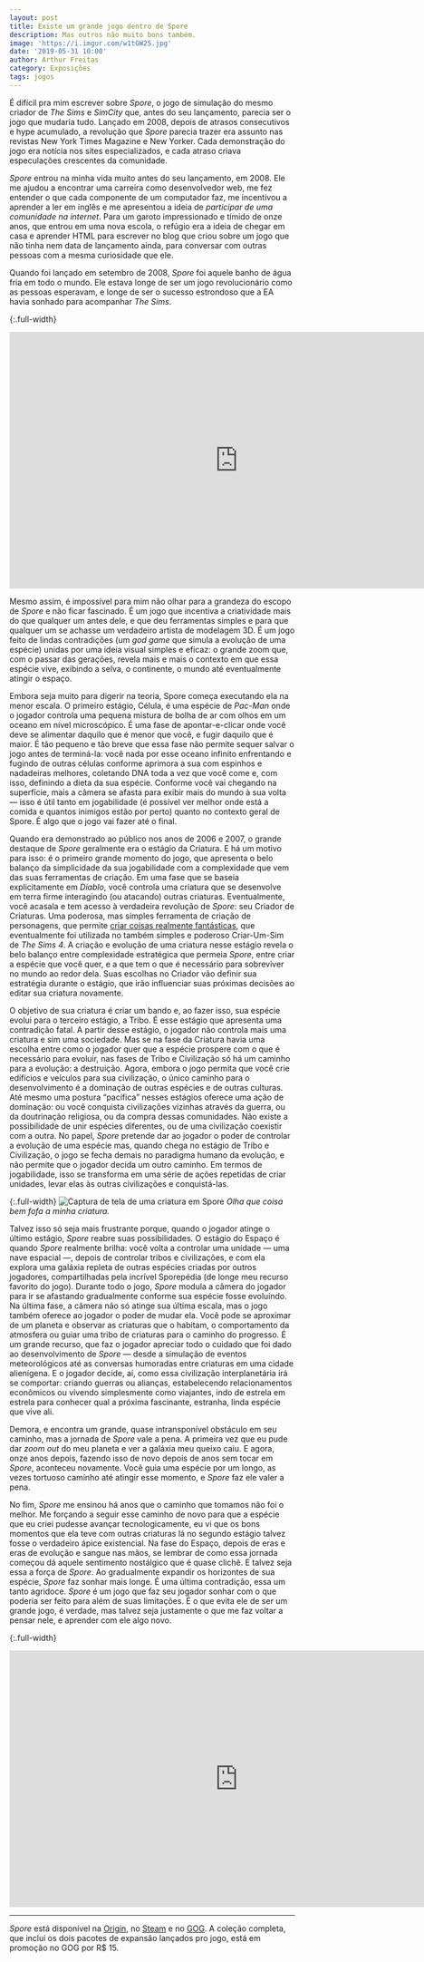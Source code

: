 ```yaml
---
layout: post
title: Existe um grande jogo dentro de Spore
description: Mas outros não muito bons também.
image: 'https://i.imgur.com/w1tGW25.jpg'
date: '2019-05-31 10:00'
author: Arthur Freitas
category: Exposições
tags: jogos
---
```


É difícil pra mim escrever sobre _Spore_, o jogo de simulação do mesmo criador de _The Sims_ e _SimCity_ que, antes do seu lançamento, parecia ser o jogo que mudaria tudo. Lançado em 2008, depois de atrasos consecutivos e hype acumulado, a revolução que _Spore_ parecia trazer era assunto nas revistas New York Times Magazine e New Yorker. Cada demonstração do jogo era notícia nos sites especializados, e cada atraso criava especulações crescentes da comunidade.

_Spore_ entrou na minha vida muito antes do seu lançamento, em 2008. Ele me ajudou a encontrar uma carreira como desenvolvedor web, me fez entender o que cada componente de um computador faz, me incentivou a aprender a ler em inglês e me apresentou a ideia de _participar de uma comunidade na internet_. Para um garoto impressionado e tímido de onze anos, que entrou em uma nova escola, o refúgio era a ideia de chegar em casa e aprender HTML para escrever no blog que criou sobre um jogo que não tinha nem data de lançamento ainda, para conversar com outras pessoas com a mesma curiosidade que ele.

Quando foi lançado em setembro de 2008, _Spore_ foi aquele banho de água fria em todo o mundo. Ele estava longe de ser um jogo revolucionário como as pessoas esperavam, e longe de ser o sucesso estrondoso que a EA havia sonhado para acompanhar _The Sims_.

{:.full-width}
<iframe width="806" height="453" src="https://www.youtube.com/embed/WGJOlq6-upY" frameborder="0" allow="accelerometer; autoplay; encrypted-media; gyroscope; picture-in-picture" allowfullscreen></iframe>

Mesmo assim, é impossível para mim não olhar para a grandeza do escopo de _Spore_ e não ficar fascinado. É um jogo que incentiva a criatividade mais do que qualquer um antes dele, e que deu ferramentas simples e para que qualquer um se achasse um verdadeiro artista de modelagem 3D. É um jogo feito de lindas contradições (um _god game_ que simula a evolução de uma espécie) unidas por uma ideia visual simples e eficaz: o grande zoom que, com o passar das gerações, revela mais e mais o contexto em que essa espécie vive, exibindo a selva, o continente, o mundo até eventualmente atingir o espaço.

Embora seja muito para digerir na teoria, Spore começa executando ela na menor escala. O primeiro estágio, Célula, é uma espécie de _Pac-Man_ onde o jogador controla uma pequena mistura de bolha de ar com olhos em um oceano em nível microscópico. É uma fase de apontar-e-clicar onde você deve se alimentar daquilo que é menor que você, e fugir daquilo que é maior. É tão pequeno e tão breve que essa fase não permite sequer salvar o jogo antes de terminá-la: você nada por esse oceano infinito enfrentando e fugindo de outras células conforme aprimora a sua com espinhos e nadadeiras melhores, coletando DNA toda a vez que você come e, com isso, definindo a dieta da sua espécie. Conforme você vai chegando na superfície, mais a câmera se afasta para exibir mais do mundo à sua volta — isso é útil tanto em jogabilidade (é possível ver melhor onde está a comida e quantos inimigos estão por perto) quanto no contexto geral de Spore. É algo que o jogo vai fazer até o final.

Quando era demonstrado ao público nos anos de 2006 e 2007, o grande destaque de _Spore_ geralmente era o estágio da Criatura. E há um motivo para isso: é o primeiro grande momento do jogo, que apresenta o belo balanço da simplicidade da sua jogabilidade com a complexidade que vem das suas ferramentas de criação. Em uma fase que se baseia explicitamente em _Diablo_, você controla uma criatura que se desenvolve em terra firme interagindo (ou atacando) outras criaturas. Eventualmente, você acasala e tem acesso à verdadeira revolução de _Spore_: seu Criador de Criaturas. Uma poderosa, mas simples ferramenta de criação de personagens, que permite [criar coisas realmente fantásticas](https://www.youtube.com/watch?v=vausCxrPEFA), que eventualmente foi utilizada no também simples e poderoso Criar-Um-Sim de _The Sims 4_. A criação e evolução de uma criatura nesse estágio revela o belo balanço entre complexidade estratégica que permeia _Spore_, entre criar a espécie que você quer, e a que tem o que é necessário para sobreviver no mundo ao redor dela. Suas escolhas no Criador vão definir sua estratégia durante o estágio, que irão influenciar suas próximas decisões ao editar sua criatura novamente.

O objetivo de sua criatura é criar um bando e, ao fazer isso, sua espécie evolui para o terceiro estágio, a Tribo. É esse estágio que apresenta uma contradição fatal. A partir desse estágio, o jogador não controla mais uma criatura e sim uma sociedade. Mas se na fase da Criatura havia uma escolha entre como o jogador quer que a espécie prospere com o que é necessário para evoluir, nas fases de Tribo e Civilização só há um caminho para a evolução: a destruição. Agora, embora o jogo permita que você crie edifícios e veículos para sua civilização, o único caminho para o desenvolvimento é a dominação de outras espécies e de outras culturas. Até mesmo uma postura “pacífica” nesses estágios oferece uma ação de dominação: ou você conquista civilizações vizinhas através da guerra, ou da doutrinação religiosa, ou da compra dessas comunidades. Não existe a possibilidade de unir espécies diferentes, ou de uma civilização coexistir com a outra. No papel, _Spore_ pretende dar ao jogador o poder de controlar a evolução de uma espécie mas, quando chega no estágio de Tribo e Civilização, o jogo se fecha demais no paradigma humano da evolução, e não permite que o jogador decida um outro caminho. Em termos de jogabilidade, isso se transforma em uma série de ações repetidas de criar unidades, levar elas às outras civilizações e conquistá-las.

{:.full-width}
![Captura de tela de uma criatura em Spore](https://i.imgur.com/gbGLJXP.jpg)
_Olha que coisa bem fofa a minha criatura._

Talvez isso só seja mais frustrante porque, quando o jogador atinge o último estágio, _Spore_ reabre suas possibilidades. O estágio do Espaço é quando _Spore_ realmente brilha: você volta a controlar uma unidade — uma nave espacial —, depois de controlar tribos e civilizações, e com ela explora uma galáxia repleta de outras espécies criadas por outros jogadores, compartilhadas pela incrível Sporepédia (de longe meu recurso favorito do jogo). Durante todo o jogo, _Spore_ modula a câmera do jogador para ir se afastando gradualmente conforme sua espécie fosse evoluindo. Na última fase, a câmera não só atinge sua última escala, mas o jogo também oferece ao jogador o poder de mudar ela. Você pode se aproximar de um planeta e observar as criaturas que o habitam, o comportamento da atmosfera ou guiar uma tribo de criaturas para o caminho do progresso. É um grande recurso, que faz o jogador apreciar todo o cuidado que foi dado ao desenvolvimento de _Spore_ — desde a simulação de eventos meteorológicos até as conversas humoradas entre criaturas em uma cidade alienígena. E o jogador decide, aí, como essa civilização interplanetária irá se comportar: criando guerras ou alianças, estabelecendo relacionamentos econômicos ou vivendo simplesmente como viajantes, indo de estrela em estrela para conhecer qual a próxima fascinante, estranha, linda espécie que vive ali.

Demora, e encontra um grande, quase intransponível obstáculo em seu caminho, mas a jornada de _Spore_ vale a pena. A primeira vez que eu pude dar _zoom out_ do meu planeta e ver a galáxia meu queixo caiu. E agora, onze anos depois, fazendo isso de novo depois de anos sem tocar em _Spore_, aconteceu novamente. Você guia uma espécie por um longo, as vezes tortuoso caminho até atingir esse momento, e _Spore_ faz ele valer a pena.

No fim, _Spore_ me ensinou há anos que o caminho que tomamos não foi o melhor. Me forçando a seguir esse caminho de novo para que a espécie que eu criei pudesse avançar tecnologicamente, eu vi que os bons momentos que ela teve com outras criaturas lá no segundo estágio talvez fosse o verdadeiro ápice existencial. Na fase do Espaço, depois de eras e eras de evolução e sangue nas mãos, se lembrar de como essa jornada começou dá aquele sentimento nostálgico que é quase clichê. E talvez seja essa a força de _Spore_. Ao gradualmente expandir os horizontes de sua espécie, _Spore_ faz sonhar mais longe. É uma última contradição, essa um tanto agridoce. _Spore_ é um jogo que faz seu jogador sonhar com o que poderia ser feito para além de suas limitações. É o que evita ele de ser um grande jogo, é verdade, mas talvez seja justamente o que me faz voltar a pensar nele, e aprender com ele algo novo.

{:.full-width}
<iframe width="806" height="453" src="https://www.youtube.com/embed/jVH9Q8M8eaQ" frameborder="0" allow="accelerometer; autoplay; encrypted-media; gyroscope; picture-in-picture" allowfullscreen></iframe>

---

_Spore_ está disponível na [Origin](https://www.origin.com/bra/pt-br/store/spore/spore), no [Steam](https://store.steampowered.com/app/17390/SPORE/) e no [GOG](https://www.gog.com/game/spore_collection). A coleção completa, que inclui os dois pacotes de expansão lançados pro jogo, está em promoção no GOG por R$ 15.
